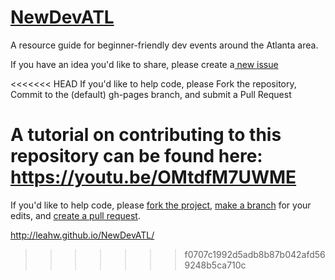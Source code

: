 # <a href="http://leahw.github.io/NewDevATL/">NewDevATL</a>
A resource guide for beginner-friendly dev events around the Atlanta area.

If you have an idea you'd like to share, please create a<a href="https://help.github.com/articles/creating-an-issue/"> new issue </a>

<<<<<<< HEAD
If you'd like to help code, please Fork the repository, Commit to the (default) gh-pages branch, and submit a Pull Request

A tutorial on contributing to this repository can be found here: https://youtu.be/OMtdfM7UWME
=======
If you'd like to help code, please <a href="https://guides.github.com/activities/forking/"> fork the project</a>, <a href="https://guides.github.com/introduction/flow/"> make a branch</a> for your edits, and <a href="https://help.github.com/articles/creating-a-pull-request/"> create a pull request</a>.

http://leahw.github.io/NewDevATL/
>>>>>>> f0707c1992d5adb8b87b042afd569248b5ca710c
